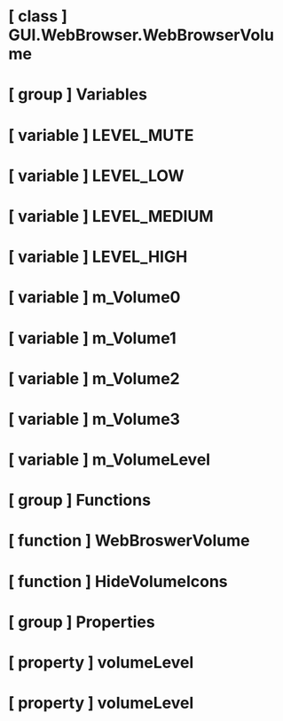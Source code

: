 # [ class ] GUI.WebBrowser.WebBrowserVolume

# [ group ] Variables

# [ variable ] LEVEL_MUTE

# [ variable ] LEVEL_LOW

# [ variable ] LEVEL_MEDIUM

# [ variable ] LEVEL_HIGH

# [ variable ] m_Volume0

# [ variable ] m_Volume1

# [ variable ] m_Volume2

# [ variable ] m_Volume3

# [ variable ] m_VolumeLevel

# [ group ] Functions

# [ function ] WebBroswerVolume

# [ function ] HideVolumeIcons

# [ group ] Properties

# [ property ] volumeLevel

# [ property ] volumeLevel

